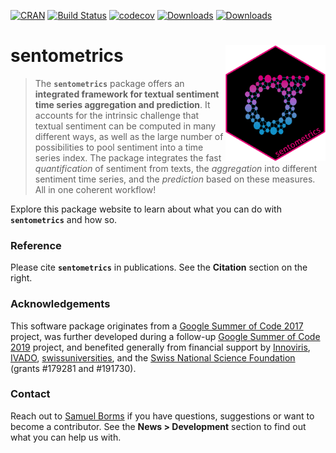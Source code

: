 
<!-- badges: start -->
[![CRAN](http://www.r-pkg.org/badges/version/sentometrics)](https://cran.r-project.org/package=sentometrics)
[![Build Status](https://travis-ci.org/sborms/sentometrics.svg?branch=master)](https://travis-ci.org/sborms/sentometrics)
[![codecov](https://codecov.io/github/sborms/sentometrics/branch/master/graphs/badge.svg)](https://codecov.io/github/sborms/sentometrics)
[![Downloads](http://cranlogs.r-pkg.org/badges/sentometrics?color=brightgreen)](http://www.r-pkg.org/pkg/sentometrics)
[![Downloads](http://cranlogs.r-pkg.org/badges/grand-total/sentometrics?color=brightgreen)](http://www.r-pkg.org/pkg/sentometrics)
<!-- badges: end -->

# sentometrics <a href='https://www.sentometrics.org'><img src='man/figures/logo.png' style="padding-left:2px" align="right" width="160"/></a>

> The **`sentometrics`** package offers an **integrated framework for textual sentiment time series aggregation and prediction**. It accounts for the intrinsic challenge that textual sentiment can be computed in many different ways, as well as the large number of possibilities to pool sentiment into a time series index. The package integrates the fast _quantification_ of sentiment from texts, the _aggregation_ into different sentiment time series, and the _prediction_ based on these measures. All in one coherent workflow! 

Explore this package website to learn about what you can do with **`sentometrics`** and how so.

### Reference

Please cite **`sentometrics`** in publications. See the **Citation** section on the right.

### Acknowledgements

This software package originates from a
[Google Summer of Code 2017](https://github.com/rstats-gsoc/gsoc2017/wiki/Sentometrics:-An-integrated-framework-for-text-based-multivariate-time-series-modeling-and-forecasting) project, was further developed 
during a follow-up [Google Summer of Code 2019](https://github.com/rstats-gsoc/gsoc2019/wiki/sentometrics) project, and benefited generally from financial support by [Innoviris](https://innoviris.brussels), [IVADO](https://www.ivado.ca), [swissuniversities](https://www.swissuniversities.ch), and the [Swiss National Science Foundation](http://www.snf.ch) (grants #179281 and #191730).

<!-- <img height="71" src="man/figures/gsoc.png" alt="GSoC" style="margin-right:8px"/>
<img height="79" src="man/figures/innoviris.png" alt="Innoviris" style="display:inline-block;margin-right:8px"/>
<img height="77" src="man/figures/ivado.png" alt="IVADO" style="display:inline-block;margin-right:8px"/>
<img height="79" src="man/figures/swissuniversities.png" alt="swissuniversities" style="display:inline-block;margin-right:8px"/>
<img height="88" src="man/figures/snsf.png" alt="SNSF" style="display:inline-block;margin-right:8px"/> -->

### Contact

Reach out to [Samuel Borms](mailto:borms_sam@hotmail.com) if you have questions, suggestions or want to become a contributor. See the **News > Development** section to find out what you can help us with.

